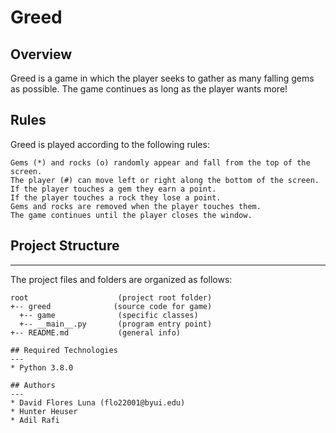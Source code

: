# Greed

## Overview
Greed is a game in which the player seeks to gather as many falling gems as possible. The game continues as long as the player wants more!

## Rules
Greed is played according to the following rules:

    Gems (*) and rocks (o) randomly appear and fall from the top of the screen.
    The player (#) can move left or right along the bottom of the screen.
    If the player touches a gem they earn a point.
    If the player touches a rock they lose a point.
    Gems and rocks are removed when the player touches them.
    The game continues until the player closes the window.

## Project Structure
---
The project files and folders are organized as follows:
```
root                    (project root folder)
+-- greed              (source code for game)
  +-- game              (specific classes)
  +-- __main__.py       (program entry point)
+-- README.md           (general info)

## Required Technologies
---
* Python 3.8.0

## Authors
---
* David Flores Luna (flo22001@byui.edu)
* Hunter Heuser
* Adil Rafi